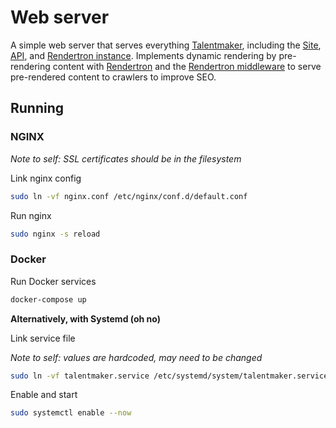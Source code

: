 # Web server

A simple web server that serves everything [Talentmaker](https://github.com/talentmaker), including the [Site](https://github.com/talentmaker/site), [API](https://github.com/talentmaker/api), and [Rendertron instance](https://github.com/talentmaker/web-server/tree/master/rendertron). Implements dynamic rendering by pre-rendering content with [Rendertron](https://github.com/GoogleChrome/rendertron) and the [Rendertron middleware](https://github.com/talentmaker/rendertronmiddleware) to serve pre-rendered content to crawlers to improve SEO.

## Running

### NGINX

_Note to self: SSL certificates should be in the filesystem_

Link nginx config

```sh
sudo ln -vf nginx.conf /etc/nginx/conf.d/default.conf
```

Run nginx

```sh
sudo nginx -s reload
```

### Docker

Run Docker services

```sh
docker-compose up
```

**Alternatively, with Systemd (oh no)**

Link service file

_Note to self: values are hardcoded, may need to be changed_

```sh
sudo ln -vf talentmaker.service /etc/systemd/system/talentmaker.service
```

Enable and start

```sh
sudo systemctl enable --now
```
